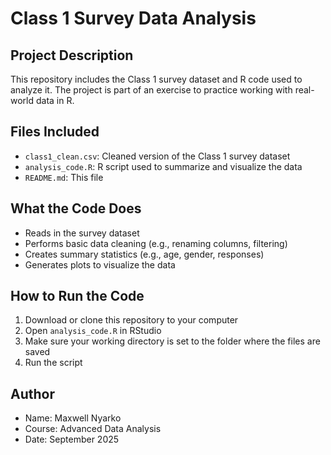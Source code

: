 # Class 1 Survey Data Analysis

## Project Description
This repository includes the Class 1 survey dataset and R code used to analyze it. The project is part of an exercise to practice working with real-world data in R.

## Files Included
- `class1_clean.csv`: Cleaned version of the Class 1 survey dataset
- `analysis_code.R`: R script used to summarize and visualize the data
- `README.md`: This file

## What the Code Does
- Reads in the survey dataset
- Performs basic data cleaning (e.g., renaming columns, filtering)
- Creates summary statistics (e.g., age, gender, responses)
- Generates plots to visualize the data

## How to Run the Code
1. Download or clone this repository to your computer
2. Open `analysis_code.R` in RStudio
3. Make sure your working directory is set to the folder where the files are saved
4. Run the script

## Author
- Name: Maxwell Nyarko  
- Course: Advanced Data Analysis  
- Date: September 2025
